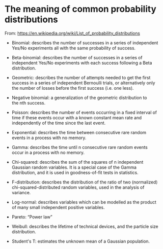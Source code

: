# The meaning of common probability distributions

From: https://en.wikipedia.org/wiki/List_of_probability_distributions

- Binomial: describes the number of successes in a series of independent Yes/No experiments all with the same probability of success.
- Beta-binomial: describes the number of successes in a series of independent Yes/No experiments with each success following a Beta distribution.
- Geometric: describes the number of attempts needed to get the first success in a series of independent Bernoulli trials, or alternatively only the number of losses before the first success (i.e. one less).
- Negative binomial: a generalization of the geometric distribution to the nth success.

- Poisson: describes the number of events occurring in a fixed interval of time if these events occur with a known constant mean rate and independently of the time since the last event.
- Exponential: describes the time between consecutive rare random events in a process with no memory.
- Gamma: describes the time until n consecutive rare random events occur in a process with no memory.

- Chi-squared: describes the sum of the squares of n independent Gaussian random variables. It is a special case of the Gamma distribution, and it is used in goodness-of-fit tests in statistics.
- F-distribution: describes the distribution of the ratio of two (normalized) chi-squared-distributed random variables, used in the analysis of variance.

- Log-normal: describes variables which can be modelled as the product of many small independent positive variables.
- Pareto: “Power law”
- Weibull: describes the lifetime of technical devices, and the particle size distribution.
- Student's T: estimates the unknown mean of a Gaussian population.